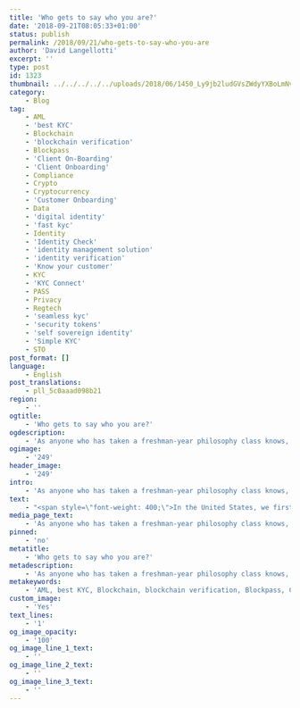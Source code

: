 ```yaml
---
title: 'Who gets to say who you are?'
date: '2018-09-21T08:05:33+01:00'
status: publish
permalink: /2018/09/21/who-gets-to-say-who-you-are
author: 'David Langellotti'
excerpt: ''
type: post
id: 1323
thumbnail: ../../../../../uploads/2018/06/1450_Ly9jb2ludGVsZWdyYXBoLmNvbS9zdG9yYWdlL3VwbG9hZHMvdmlldy9iNTU0YjNjZDFhYTA2NjZjZjhjNmE2NTk1YmY0YTgwNC5qcGc-150x150.jpg
category:
    - Blog
tag:
    - AML
    - 'best KYC'
    - Blockchain
    - 'blockchain verification'
    - Blockpass
    - 'Client On-Boarding'
    - 'Client Onboarding'
    - Compliance
    - Crypto
    - Cryptocurrency
    - 'Customer Onboarding'
    - Data
    - 'digital identity'
    - 'fast kyc'
    - Identity
    - 'Identity Check'
    - 'identity management solution'
    - 'identity verification'
    - 'Know your customer'
    - KYC
    - 'KYC Connect'
    - PASS
    - Privacy
    - Regtech
    - 'seamless kyc'
    - 'security tokens'
    - 'self sovereign identity'
    - 'Simple KYC'
    - STO
post_format: []
language:
    - English
post_translations:
    - pll_5c0aaad098b21
region:
    - ''
ogtitle:
    - 'Who gets to say who you are?'
ogdescription:
    - 'As anyone who has taken a freshman-year philosophy class knows, the question of “who you are” is a tricky one. In our day-to-day lives, the question is largely answered by the government. We are born, our parents give us a name - and then local institutions issue us a long list of personal identification documents (PID) over the course of our lives.'
ogimage:
    - '249'
header_image:
    - '249'
intro:
    - 'As anyone who has taken a freshman-year philosophy class knows, the question of “who you are” is a tricky one. In our day-to-day lives, the question is largely answered by the government. We are born, our parents give us a name - and then local institutions issue us a long list of personal identification documents (PID) over the course of our lives.'
text:
    - "<span style=\"font-weight: 400;\">In the United States, we first get a birth certificate - signed by the attending physician, our parents, and the local registrar - in order that we can each be officially considered a person. Later we (our parents) apply for a social security card, and most of us memorize this nine-digit number before we finish 5th grade.</span>\r\n\r\n<span style=\"font-weight: 400;\">As we go through life, we can use these documents to register for public school, receive health care, and apply for other government benefits. We can apply to get a state ID card - or take a test to obtain a driver’s license - when we get older. If we want to travel, we can get a passport - a document which certifies who we are in a way that is accepted by other countries.</span>\r\n<h3><strong>But who are you really?</strong></h3>\r\n<span style=\"font-weight: 400;\">Of course, no sane person would try to claim that you are just a name on a piece of paper. You are not just a static object - you do things. You interact with the world, and the interactions that you carry out reflect back on you and help to shape your real, personal, identity.</span>\r\n\r\n<span style=\"font-weight: 400;\">In the modern economy, companies have gone to great lengths to try to track your actions in order to better get to know you and to find out what you do, when, where and how. Companies have learned how to capitalize on this information - you are their intended customer, and by finding out as much about you as possible, they can sell you ‘stuff’ more easily. \_\_</span>\r\n\r\n<span style=\"font-weight: 400;\">With the advent of spending cards in the 50s and 60s, tracking your actions became very easy. Everytime you make a payment, your credit card company knows. Overtime, the company can begin to make inferences about your behavior using the data you provided them. You might not be too worried about this fact - it was you, after all, who chose to go with that credit card company. But eventually, your data is likely be sold to a third party. </span>\r\n\r\n<span style=\"font-weight: 400;\">Payment service companies know whether you prefer pizza or sushi. They know how much gas you buy in a week and where you buy it, and as a result are able to track where you are going, what you are doing, what your preferences are and many other things about your personal life. </span>\r\n\r\n<span style=\"font-weight: 400;\">Even the most broad information about you has monetary value for companies. It is common practice, today, for big businesses to store, analyse, buy and sell demographic information, in addition to your data regarding your spending habits.</span>\r\n<h3><strong>Blockpass lets you say who you are</strong></h3>\r\n<span style=\"font-weight: 400;\">If people are going to analyze your data, you should have the ability to choose who those people are. Blockpass, by giving users control over their online identities, provides a first step in this direction.</span>\r\n\r\n<span style=\"font-weight: 400;\">It is in this way that Blockpass is a “user-centric” identity application - the user’s choice is first. By creating a Blockpass identity, you will become able to access many types of services online in just a few clicks. Once you use the Blockpass application to store your documents on your device (and your device only) there will be no need to constantly re-verify every time you open account online.</span>\r\n\r\n<span style=\"font-weight: 400;\">Blockpass enabled services will not and cannot sell your data to a third party - the only way anyone can access your data is if you have expressly approved them yourself.</span>\r\n\r\n<span style=\"font-weight: 400;\">Most regulated services online - investment platforms and online banks in particular - but also ICO projects are required by the law to keep a certain amount of your data on hand. With Blockpass, you are empowered to get a real picture of where you are sending your data, and you finally have a say about what happens with that data. </span>\r\n<h3><strong>The next step</strong></h3>\r\n<span style=\"font-weight: 400;\">Ultimately, Blockpass wants to give users another level of control over their data - the ability to request that their data be revoked from everywhere they have submitted it, right from the app. We still have a long way to go to this goal, but we have proven so far, that it isn’t impossible.</span>\r\n\r\n<span style=\"font-weight: 400;\">Eventually, one day, with the integration of Zero Knowledge Proofs and other technologies, the sharing of data can be eliminated. But until then, putting choice first is key to data security - and Blockpass does this well. </span>"
media_page_text:
    - 'As anyone who has taken a freshman-year philosophy class knows, the question of “who you are” is a tricky one. In our day-to-day lives, the question is largely answered by the government. We are born, our parents give us a name - and then local institutions issue us a long list of personal identification documents (PID) over the course of our lives.'
pinned:
    - 'no'
metatitle:
    - 'Who gets to say who you are?'
metadescription:
    - 'As anyone who has taken a freshman-year philosophy class knows, the question of “who you are” is a tricky one. In our day-to-day lives, the question is largely answered by the government. We are born, our parents give us a name - and then local institutions issue us a long list of personal identification documents (PID) over the course of our lives.'
metakeywords:
    - 'AML, best KYC, Blockchain, blockchain verification, Blockpass, Client On-Boarding, Client Onboarding, Compliance, Crypto, Cryptocurrency, Customer Onboarding, digital identity, fast kyc, Identity, Identity Check, identity management solution, identity verification, Know your customer, KYC, KYC Connect, PASS, Regtech, seamless kyc, security tokens, Simple KYC, STO, self sovereign identity'
custom_image:
    - 'Yes'
text_lines:
    - '1'
og_image_opacity:
    - '100'
og_image_line_1_text:
    - ''
og_image_line_2_text:
    - ''
og_image_line_3_text:
    - ''
---
```

<!DOCTYPE html PUBLIC "-//W3C//DTD HTML 4.0 Transitional//EN" "http://www.w3.org/TR/REC-html40/loose.dtd">
<?xml encoding="UTF-8">
